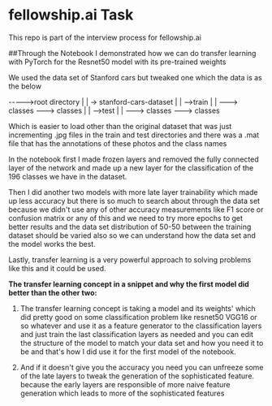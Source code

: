 # fellowship.ai Task
This repo is part of the interview process for fellowship.ai

##Through the Notebook I demonstrated how we can do transfer learning with PyTorch for the Resnet50 model with its pre-trained weights

We used the data set of Stanford cars but tweaked one which the data is as the below 

----->root directory
    |
    |
    -> stanford-cars-dataset
    |
    |
    -->train
    |
    |
    ---> classes
    ---> classes
    |
    |
    -->test
    |
    |
    ---> classes
    ---> classes
 
 Which is easier to load other than the original dataset that was just incrementing .jpg files in the train and test directories and there was a .mat file that has the annotations of these photos and the class names
 
 In the notebook first I made frozen layers and removed the fully connected layer of the network and made up a new layer for the classification of the 196 classes we have in the dataset.
 
 Then I did another two models with more late layer trainability which made up less accuracy but there is so much to search about through the data set because we didn't use any of other accuracy measurements like F1  score or confusion matrix or any of this and we need to try more epochs to get better results and the data set distribution of 50-50 between the training dataset should be varied also so we can understand how the data set and the model works the best.
 
 Lastly, transfer learning is a very powerful approach to solving problems like this and it could be used.
 
 **The transfer learning concept in a snippet and why the first model did better than the other two:**
  
1. The transfer learning concept is taking a model and its weights' which did pretty good on some classification problem like resnet50 VGG16 or so whatever and use it as a feature generator to the classification layers and just train the last classification layers as needed and you can edit the structure of the model to match your data set and how you need it to be and that's how I did use it for the first model of the notebook.
  
2. And if it doesn't give you the accuracy you need you can unfreeze some of the late layers to tweak the generation of the sophisticated feature.
  because the early layers are responsible of more naive feature generation which leads to more of the sophisticated features
